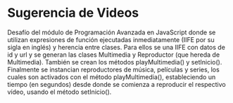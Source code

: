 # Sugerencia de Videos
Desafío del módulo de Programación Avanzada en JavaScript donde se utilizan expresiones de función ejecutadas inmediatamente (IIFE por su sigla en inglés) y herencia entre clases. Para ellos se una IIFE con datos de id y url y se generan las clases Multimedia y Reproductor (que hereda de Multimedia). También se crean los métodos playMultimedia() y setInicio(). Finalmente se instancian reproductores de música, películas y series, los cuales son activados con el método playMultimedia(), estableciendo un tiempo (en segundos) desde donde se comienza a reproducir el respectivo vídeo, usando el método setInicio(). 
